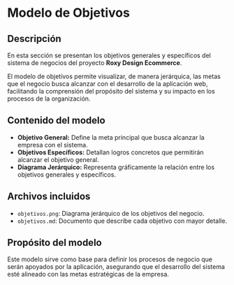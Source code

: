 # Modelo de Objetivos

## Descripción

En esta sección se presentan los objetivos generales y específicos del sistema de negocios del proyecto **Roxy Design Ecommerce**.

El modelo de objetivos permite visualizar, de manera jerárquica, las metas que el negocio busca alcanzar con el desarrollo de la aplicación web, facilitando la comprensión del propósito del sistema y su impacto en los procesos de la organización.

## Contenido del modelo

- **Objetivo General:** Define la meta principal que busca alcanzar la empresa con el sistema.
- **Objetivos Específicos:** Detallan logros concretos que permitirán alcanzar el objetivo general.
- **Diagrama Jerárquico:** Representa gráficamente la relación entre los objetivos generales y específicos.

## Archivos incluidos

- `objetivos.png`: Diagrama jerárquico de los objetivos del negocio.
- `objetivos.md`: Documento que describe cada objetivo con mayor detalle.

## Propósito del modelo

Este modelo sirve como base para definir los procesos de negocio que serán apoyados por la aplicación, asegurando que el desarrollo del sistema esté alineado con las metas estratégicas de la empresa.

